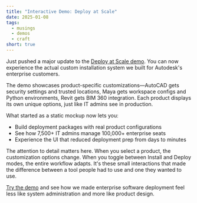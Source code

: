 ```yaml
---
title: "Interactive Demo: Deploy at Scale"
date: 2025-01-08
tags:
  - musings
  - demos
  - craft
short: true
---
```


Just pushed a major update to the [Deploy at Scale demo](/Deploy-at-Scale/). You can now experience the actual custom installation system we built for Autodesk's enterprise customers.

The demo showcases product-specific customizations—AutoCAD gets security settings and trusted locations, Maya gets workspace configs and Python environments, Revit gets BIM 360 integration. Each product displays its own unique options, just like IT admins see in production.

What started as a static mockup now lets you:
- Build deployment packages with real product configurations
- See how 7,500+ IT admins manage 100,000+ enterprise seats
- Experience the UI that reduced deployment prep from days to minutes

The attention to detail matters here. When you select a product, the customization options change. When you toggle between Install and Deploy modes, the entire workflow adapts. It's these small interactions that made the difference between a tool people had to use and one they wanted to use.

[Try the demo](/Deploy-at-Scale/) and see how we made enterprise software deployment feel less like system administration and more like product design.